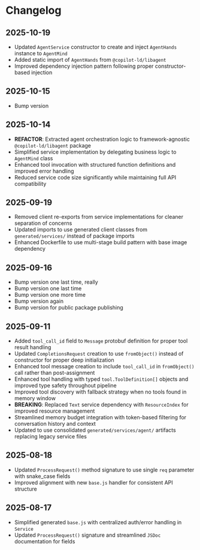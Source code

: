 # Changelog

## 2025-10-19

- Updated `AgentService` constructor to create and inject `AgentHands` instance
  to `AgentMind`
- Added static import of `AgentHands` from `@copilot-ld/libagent`
- Improved dependency injection pattern following proper constructor-based
  injection

## 2025-10-15

- Bump version

## 2025-10-14

- **REFACTOR**: Extracted agent orchestration logic to framework-agnostic
  `@copilot-ld/libagent` package
- Simplified service implementation by delegating business logic to `AgentMind`
  class
- Enhanced tool invocation with structured function definitions and improved
  error handling
- Reduced service code size significantly while maintaining full API
  compatibility

## 2025-09-19

- Removed client re-exports from service implementations for cleaner separation
  of concerns
- Updated imports to use generated client classes from `generated/services/`
  instead of package imports
- Enhanced Dockerfile to use multi-stage build pattern with base image
  dependency

## 2025-09-16

- Bump version one last time, really
- Bump version one last time
- Bump version one more time
- Bump version again
- Bump version for public package publishing

## 2025-09-11

- Added `tool_call_id` field to `Message` protobuf definition for proper tool
  result handling
- Updated `CompletionsRequest` creation to use `fromObject()` instead of
  constructor for proper deep initialization
- Enhanced tool message creation to include `tool_call_id` in `fromObject()`
  call rather than post-assignment
- Enhanced tool handling with typed `tool.ToolDefinition[]` objects and improved
  type safety throughout pipeline
- Improved tool discovery with fallback strategy when no tools found in memory
  window
- **BREAKING**: Replaced `Text` service dependency with `ResourceIndex` for
  improved resource management
- Streamlined memory budget integration with token-based filtering for
  conversation history and context
- Updated to use consolidated `generated/services/agent/` artifacts replacing
  legacy service files

## 2025-08-18

- Updated `ProcessRequest()` method signature to use single `req` parameter with
  snake_case fields
- Improved alignment with new `base.js` handler for consistent API structure

## 2025-08-17

- Simplified generated `base.js` with centralized auth/error handling in
  `Service`
- Updated `ProcessRequest()` signature and streamlined `JSDoc` documentation for
  fields
